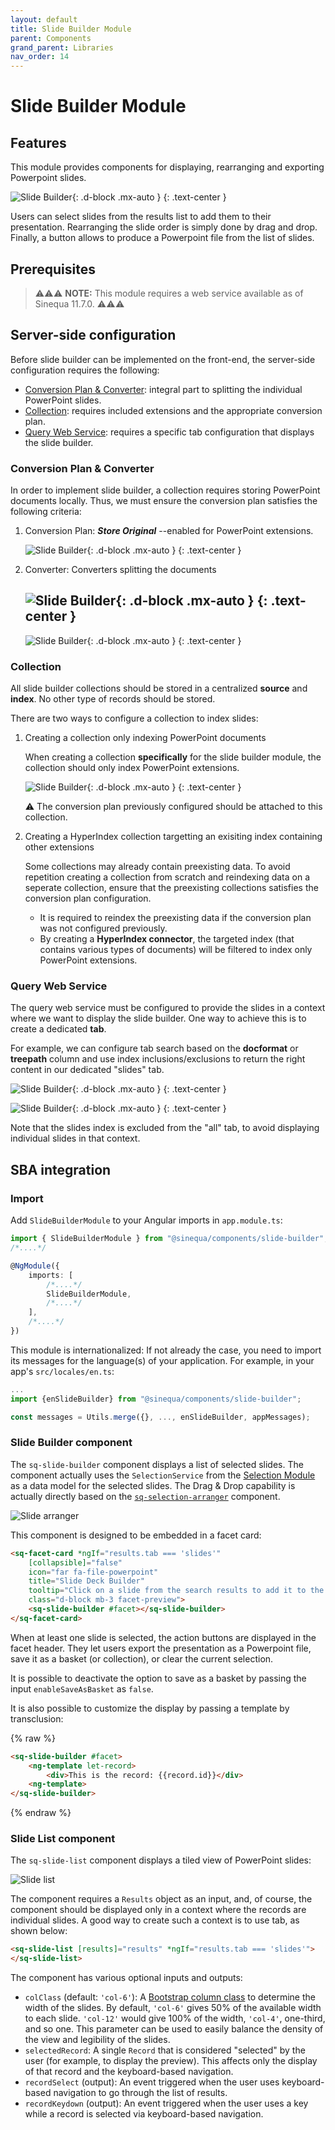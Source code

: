 ```yaml
---
layout: default
title: Slide Builder Module
parent: Components
grand_parent: Libraries
nav_order: 14
---
```


# Slide Builder Module

## Features

This module provides components for displaying, rearranging and exporting Powerpoint slides.

![Slide Builder]({{site.baseurl}}assets/modules/slide-builder/slide-builder.png){: .d-block .mx-auto }
{: .text-center }

Users can select slides from the results list to add them to their presentation. Rearranging the slide order is simply done by drag and drop. Finally, a button allows to produce a Powerpoint file from the list of slides.

## Prerequisites

> ⚠️⚠️⚠️ **NOTE:** This module requires a web service available as of Sinequa 11.7.0. ⚠️⚠️⚠️

## Server-side configuration

Before slide builder can be implemented on the front-end, the server-side configuration requires the following:

- [Conversion Plan & Converter](#conversion-plan--converter): integral part to splitting the individual PowerPoint slides.
- [Collection](#collection): requires included extensions and the appropriate conversion plan.
- [Query Web Service](#query-web-service): requires a specific tab configuration that displays the slide builder.

### Conversion Plan & Converter

In order to implement slide builder, a collection requires storing PowerPoint documents locally.
Thus, we must ensure the conversion plan satisfies the following criteria:

1. Conversion Plan: ***Store Original*** --enabled for PowerPoint extensions.

    ![Slide Builder]({{site.baseurl}}assets/modules/slide-builder/slide-conversionplan.png){: .d-block .mx-auto }
    {: .text-center }

2. Converter: Converters splitting the documents

    ![Slide Builder]({{site.baseurl}}assets/modules/slide-builder/slide-converter1.png){: .d-block .mx-auto }
    {: .text-center }
    ---
    ![Slide Builder]({{site.baseurl}}assets/modules/slide-builder/slide-converter2.png){: .d-block .mx-auto }
    {: .text-center }

### Collection

All slide builder collections should be stored in a centralized **source** and **index**. No other type of records should be stored.

There are two ways to configure a collection to index slides:

1. Creating a collection only indexing PowerPoint documents

    When creating a collection **specifically** for the slide builder module, the collection should only index PowerPoint extensions.

    ![Slide Builder]({{site.baseurl}}assets/modules/slide-builder/slide-extensions.png){: .d-block .mx-auto }
    {: .text-center }

    ⚠️ The conversion plan previously configured should be attached to this collection.

2. Creating a HyperIndex collection targetting an exisiting index containing other extensions

    Some collections may already contain preexisting data. To avoid repetition creating a collection from scratch and reindexing data on a seperate collection,
    ensure that the preexisting collections satisfies the conversion plan configuration.

    - It is required to reindex the preexisting data if the conversion plan was not configured previously.
    - By creating a **HyperIndex connector**, the targeted index (that contains various types of documents) will be filtered to index only PowerPoint extensions.

### Query Web Service

The query web service must be configured to provide the slides in a context where we want to display the slide builder. One way to achieve this is to create a dedicated **tab**.

For example, we can configure tab search based on the **docformat** or **treepath** column and use index inclusions/exclusions to return the right content in our dedicated "slides" tab.

![Slide Builder]({{site.baseurl}}assets/modules/slide-builder/slide-queryservice-tabs1.png){: .d-block .mx-auto }
{: .text-center }

![Slide Builder]({{site.baseurl}}assets/modules/slide-builder/slide-queryservice-tabs2.png){: .d-block .mx-auto }
{: .text-center }

Note that the slides index is excluded from the "all" tab, to avoid displaying individual slides in that context.

## SBA integration

### Import

Add `SlideBuilderModule` to your Angular imports in `app.module.ts`:

```ts
import { SlideBuilderModule } from "@sinequa/components/slide-builder";
/*....*/

@NgModule({
    imports: [
        /*....*/
        SlideBuilderModule,
        /*....*/
    ],
    /*....*/
})
```

This module is internationalized: If not already the case, you need to import its messages for the language(s) of your application. For example, in your app's `src/locales/en.ts`:

```ts
...
import {enSlideBuilder} from "@sinequa/components/slide-builder";

const messages = Utils.merge({}, ..., enSlideBuilder, appMessages);
```

### Slide Builder component

The `sq-slide-builder` component displays a list of selected slides. The component actually uses the `SelectionService` from the [Selection Module](selection.html) as a data model for the selected slides. The Drag & Drop capability is actually directly based on the [`sq-selection-arranger`](selection.html#selection-arranger) component.

![Slide arranger]({{site.baseurl}}assets/modules/slide-builder/slide-arranger.png)

This component is designed to be embedded in a facet card:

```html
<sq-facet-card *ngIf="results.tab === 'slides'"
    [collapsible]="false"
    icon="far fa-file-powerpoint"
    title="Slide Deck Builder"
    tooltip="Click on a slide from the search results to add it to the Slide Deck Builder."
    class="d-block mb-3 facet-preview">
    <sq-slide-builder #facet></sq-slide-builder>
</sq-facet-card>
```

<!-- <doc-slide-builder></doc-slide-builder> -->

When at least one slide is selected, the action buttons are displayed in the facet header. They let users export the presentation as a Powerpoint file, save it as a basket (or collection), or clear the current selection.

It is possible to deactivate the option to save as a basket by passing the input `enableSaveAsBasket` as `false`.

It is also possible to customize the display by passing a template by transclusion:

{% raw %}
```html
<sq-slide-builder #facet>
    <ng-template let-record>
        <div>This is the record: {{record.id}}</div>
    <ng-template>
</sq-slide-builder>
```
{% endraw %}

### Slide List component

The `sq-slide-list` component displays a tiled view of PowerPoint slides:

![Slide list]({{site.baseurl}}assets/modules/slide-builder/slide-list.png)

The component requires a `Results` object as an input, and, of course, the component should be displayed only in a context where the records are individual slides. A good way to create such a context is to use tab, as shown below:

```html
<sq-slide-list [results]="results" *ngIf="results.tab === 'slides'">
</sq-slide-list>
```

<!-- <doc-slide-list></doc-slide-list> -->

The component has various optional inputs and outputs:

- `colClass` (default: `'col-6'`): A [Bootstrap column class](https://getbootstrap.com/docs/4.0/layout/grid/) to determine the width of the slides. By default, `'col-6'` gives 50% of the available width to each slide. `'col-12'` would give 100% of the width, `'col-4'`, one-third, and so one. This parameter can be used to easily balance the density of the view and legibility of the slides.
- `selectedRecord`: A single `Record` that is considered "selected" by the user (for example, to display the preview). This affects only the display of that record and the keyboard-based navigation.
- `recordSelect` (output): An event triggered when the user uses keyboard-based navigation to go through the list of results.
- `recordKeydown` (output): An event triggered when the user uses a key while a record is selected via keyboard-based navigation.
